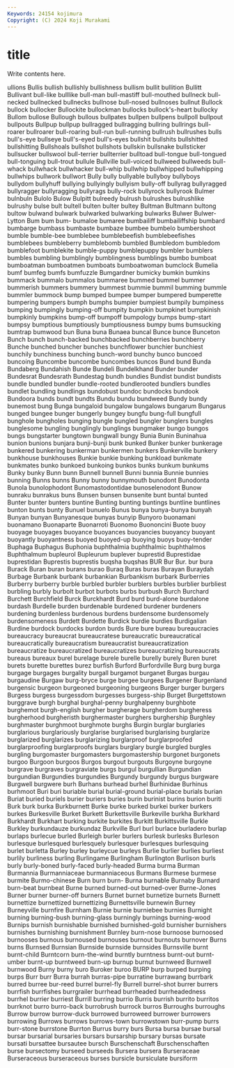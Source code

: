 ```yaml
---
Keywords: 24154 kojimura
Copyright: (C) 2024 Koji Murakami
---
```


# title

Write contents here.



ullions Bullis bullish bullishly bullishness bullism bullit bullition Bullitt
Bullivant bull-like bulllike bull-man bull-mastiff bull-mouthed bullneck bull-necked bullnecked bullnecks
bullnose bull-nosed bullnoses bullnut Bullock bullock bullocker Bullockite bullockman bullocks
bullock's-heart bullocky Bullom bullose Bullough bullous bullpates bullpen bullpens bullpoll
bullpout bullpouts Bullpup bullpup bullragged bullragging bullring bullrings bull-roarer bullroarer
bull-roaring bull-run bull-running bullrush bullrushes bulls bull's-eye bullseye bull's-eyed bull's-eyes
bullshit bullshits bullshitted bullshitting Bullshoals bullshot bullshots bullskin bullsnake bullsticker
bullsucker bullswool bull-terrier bullterrier bulltoad bull-tongue bull-tongued bull-tonguing bull-trout bullule
Bullville bull-voiced bullweed bullweeds bull-whack bullwhack bullwhacker bull-whip bullwhip bullwhipped
bullwhipping bullwhips bullwork bullwort Bully bully bullyable bullyboy bullyboys bullydom
bullyhuff bullying bullyingly bullyism bully-off bullyrag bullyragged bullyragger bullyragging bullyrags
bully-rock bullyrock bullyrook Bulmer bulnbuln Bulolo Bulow Bulpitt bulreedy bulrush
bulrushes bulrushlike bulrushy bulse bult bultell bulten bulter bultey Bultman
Bultmann bultong bultow bulwand bulwark bulwarked bulwarking bulwarks Bulwer Bulwer-Lytton
Bum bum bum- bumaloe bumaree bumbailiff bumbailiffship bumbard bumbarge bumbass
bumbaste bumbaze bumbee bumbelo bumbershoot bumble bumble-bee bumblebee bumblebeefish bumblebeefishes
bumblebees bumbleberry bumblebomb bumbled Bumbledom bumbledom bumblefoot bumblekite bumble-puppy bumblepuppy
bumbler bumblers bumbles bumbling bumblingly bumblingness bumblings bumbo bumboat bumboatman
bumboatmen bumboats bumboatwoman bumclock Bumelia bumf bumfeg bumfs bumfuzzle Bumgardner
bumicky bumkin bumkins bummack bummalo bummalos bummaree bummed bummel bummer
bummerish bummers bummery bummest bummie bummil bumming bummle bummler bummock
bump bumped bumpee bumper bumpered bumperette bumpering bumpers bumph bumphs
bumpier bumpiest bumpily bumpiness bumping bumpingly bumping-off bumpity bumpkin bumpkinet
bumpkinish bumpkinly bumpkins bump-off bumpoff bumpology bumps bump-start bumpsy bumptious
bumptiously bumptiousness bumpy bums bumsucking bumtrap bumwood bun Buna buna
Bunaea buncal Bunce bunce Bunceton Bunch bunch bunch-backed bunchbacked bunchberries
bunchberry Bunche bunched buncher bunches bunchflower bunchier bunchiest bunchily bunchiness
bunching bunch-word bunchy bunco buncoed buncoing Buncombe buncombe buncombes buncos
Bund bund Bunda Bundaberg Bundahish Bunde Bundeli Bundelkhand Bunder bunder
Bundesrat Bundesrath Bundestag bundh bundies Bundist bundist bundists bundle bundled
bundler bundle-rooted bundlerooted bundlers bundles bundlet bundling bundlings bundobust bundoc
bundocks bundook Bundoora bunds bundt bundts Bundu bundu bundweed Bundy
bundy bunemost bung Bunga bungaloid bungalow bungalows bungarum Bungarus bunged
bungee bunger bungerly bungey bungfu bung-full bungfull bunghole bungholes bunging
bungle bungled bungler bunglers bungles bunglesome bungling bunglingly bunglings bungmaker
bungo bungos bungs bungstarter bungtown bungwall bungy Bunia Bunin Buninahua
bunion bunions bunjara bunji-bunji bunk bunked Bunker bunker bunkerage bunkered
bunkering bunkerman bunkermen bunkers Bunkerville bunkery bunkhouse bunkhouses Bunkie bunkie
bunking bunkload bunkmate bunkmates bunko bunkoed bunkoing bunkos bunks bunkum
bunkums Bunky bunky Bunn bunn Bunnell bunnell Bunni bunnia Bunnie
bunnies bunning Bunns bunns Bunny bunny bunnymouth bunodont Bunodonta Bunola
bunolophodont Bunomastodontidae bunoselenodont Bunow bunraku bunrakus buns Bunsen bunsen bunsenite
bunt buntal bunted Bunter bunter bunters buntine Bunting bunting buntings
buntline buntlines bunton bunts bunty Bunuel bunuelo Bunus bunya bunya-bunya
bunyah Bunyan bunyan Bunyanesque bunyas bunyip Bunyoro buonamani buonamano Buonaparte
Buonarroti Buonomo Buononcini Buote buoy buoyage buoyages buoyance buoyances buoyancies
buoyancy buoyant buoyantly buoyantness buoyed buoyed-up buoying buoys buoy-tender Buphaga
Buphagus Buphonia buphthalmia buphthalmic buphthalmos Buphthalmum bupleurol Bupleurum buplever buprestid
Buprestidae buprestidan Buprestis buprestis buqsha buqshas BUR Bur Bur. bur
bura Burack Buran buran burans burao Buraq Buras buras Burayan
Buraydah Burbage Burbank burbank burbankian Burbankism burbark Burberries Burberry burberry
burble burbled burbler burblers burbles burblier burbliest burbling burbly burbolt
burbot burbots burbs burbush Burch Burchard Burchett Burchfield Burck Burckhardt
Burd burd burd-alone burdalone burdash Burdelle burden burdenable burdened burdener
burdeners burdening burdenless burdenous burdens burdensome burdensomely burdensomeness Burdett Burdette
Burdick burdie burdies Burdigalian Burdine burdock burdocks burdon burds Bure
bure bureau bureaucracies bureaucracy bureaucrat bureaucratese bureaucratic bureaucratical bureaucratically bureaucratism
bureaucratist bureaucratization bureaucratize bureaucratized bureaucratizes bureaucratizing bureaucrats bureaus bureaux burel
burelage burele burelle burelly burely Buren buret burets burette burettes
burez burfish Burford Burfordville Burg burg burga burgage burgages burgality
burgall burgamot burganet Burgas burgau burgaudine Burgaw burg-bryce burge burgee
burgees Burgener Burgenland burgensic burgeon burgeoned burgeoning burgeons Burger burger
burgers Burgess burgess burgessdom burgesses burgess-ship Burget Burgettstown burggrave burgh
burghal burghal-penny burghalpenny burghbote burghemot burgh-english burgher burgherage burgherdom burgheress
burgherhood burgheristh burghermaster burghers burghership Burghley burghmaster burghmoot burghmote burghs
Burgin burglar burglaries burglarious burglariously burglarise burglarised burglarising burglarize burglarized
burglarizes burglarizing burglarproof burglarproofed burglarproofing burglarproofs burglars burglary burgle burgled
burgles burgling burgomaster burgomasters burgomastership burgonet burgonets burgoo Burgoon burgoos
Burgos burgout burgouts Burgoyne burgoyne burgrave burgraves burgraviate burgs burgul
burgullian Burgundian burgundian Burgundies burgundies Burgundy burgundy burgus burgware Burgwell
burgwere burh Burhans burhead burhel Burhinidae Burhinus burhmoot Buri buri
buriable burial burial-ground burial-place burials burian Buriat buried buriels burier
buriers buries burin burinist burins burion buriti Burk burk burka
Burkburnett Burke burke burked burkei burker burkers burkes Burkesville Burket
Burkett Burkettsville Burkeville burkha Burkhard Burkhardt Burkhart burking burkite burkites
Burkitt Burkittsville Burkle Burkley burkundauze burkundaz Burkville Burl burl burlace
burladero burlap burlaps burlecue burled Burleigh burler burlers burlesk burlesks
Burleson burlesque burlesqued burlesquely burlesquer burlesques burlesquing burlet burletta Burley
burley burleycue burleys Burlie burlier burlies burliest burlily burliness burling
Burlingame Burlingham Burlington Burlison burls burly burly-boned burly-faced burly-headed Burma
burma Burman Burmannia Burmanniaceae burmanniaceous Burmans Burmese burmese burmite Burmo-chinese
Burn burn burn- Burna burnable Burnaby Burnard burn-beat burnbeat Burne
burned burned-out burned-over Burne-Jones Burner burner burner-off burners Burnet burnet
burnetize burnets Burnett burnettize burnettized burnettizing Burnettsville burnewin Burney Burneyville
burnfire Burnham Burnie burnie burniebee burnies Burnight burning burning-bush burning-glass
burningly burnings burning-wood Burnips burnish burnishable burnished burnished-gold burnisher burnishers
burnishes burnishing burnishment Burnley burn-nose burnoose burnoosed burnooses burnous burnoused
burnouses burnout burnouts burnover Burns burns Burnsed Burnsian Burnside burnside
burnsides Burnsville burnt burnt-child Burntcorn burn-the-wind burntly burntness burnt-out burnt-umber
burnt-up burntweed burn-up burnup burnut burnweed Burnwell burnwood Burny burny
buro Buroker buroo BURP burp burped burping burps Burr burr
Burra burrah burras-pipe burratine burrawang burrbark burred burree bur-reed burrel
burrel-fly Burrell burrel-shot burrer burrers burrfish burrfishes burrgrailer burrhead burrheaded
burrheadedness burrhel burrier burriest Burrill burring burrio Burris burrish burrito
burritos burrknot burro burro-back burrobrush burrock burros Burroughs burroughs Burrow
burrow burrow-duck burrowed burroweed burrower burrowers burrowing Burrows burrows burrows-town
burrowstown burr-pump burrs burr-stone burrstone Burrton Burrus burry burs Bursa
bursa bursae bursal bursar bursarial bursaries bursars bursarship bursary bursas
bursate bursati bursattee bursautee bursch Burschenschaft Burschenschaften burse bursectomy burseed
burseeds Bursera bursera Burseraceae Burseraceous burseraceous burses bursicle bursiculate bursiform
